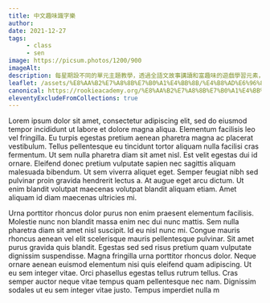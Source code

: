 ```yaml
---
title: 中文趣味識字樂
author:
date: 2021-12-27
tags: 
     - class
     - sen
image: https://picsum.photos/1200/900
imageAlt:
description: 每星期設不同的單元主題教學，透過全語文故事講讀和富趣味的遊戲學習元素，並利用圖像記憶，把抽象的文字符號變得易讀易明，豐富學童的識字量，加強中文口語及書面語的理解及表達能力，藉以促使他們自行閱讀故事、提升學習語文的興趣和信心，以及鞏固各個科目學習的基礎。
leaflet: /assets/%E8%AA%B2%E7%A8%8B%E7%B0%A1%E4%BB%8B/%E4%B8%AD%E6%96%87%E8%B6%A3%E5%91%B3%E8%AD%98%E5%AD%97%E6%A8%82.pdf
canonical: https://rookieacademy.org/%E8%AA%B2%E7%A8%8B%E7%B0%A1%E4%BB%8B/%E4%B8%AD%E6%96%87%E8%B6%A3%E5%91%B3%E8%AD%98%E5%AD%97%E6%A8%82/
eleventyExcludeFromCollections: true
---
```




Lorem ipsum dolor sit amet, consectetur adipiscing elit, sed do eiusmod tempor incididunt ut labore et dolore magna aliqua. Elementum facilisis leo vel fringilla. Eu turpis egestas pretium aenean pharetra magna ac placerat vestibulum. Tellus pellentesque eu tincidunt tortor aliquam nulla facilisi cras fermentum. Ut sem nulla pharetra diam sit amet nisl. Est velit egestas dui id ornare. Eleifend donec pretium vulputate sapien nec sagittis aliquam malesuada bibendum. Ut sem viverra aliquet eget. Semper feugiat nibh sed pulvinar proin gravida hendrerit lectus a. At augue eget arcu dictum. Ut enim blandit volutpat maecenas volutpat blandit aliquam etiam. Amet aliquam id diam maecenas ultricies mi.

Urna porttitor rhoncus dolor purus non enim praesent elementum facilisis. Molestie nunc non blandit massa enim nec dui nunc mattis. Sem nulla pharetra diam sit amet nisl suscipit. Id eu nisl nunc mi. Congue mauris rhoncus aenean vel elit scelerisque mauris pellentesque pulvinar. Sit amet purus gravida quis blandit. Egestas sed sed risus pretium quam vulputate dignissim suspendisse. Magna fringilla urna porttitor rhoncus dolor. Neque ornare aenean euismod elementum nisi quis eleifend quam adipiscing. Ut eu sem integer vitae. Orci phasellus egestas tellus rutrum tellus. Cras semper auctor neque vitae tempus quam pellentesque nec nam. Dignissim sodales ut eu sem integer vitae justo. Tempus imperdiet nulla m